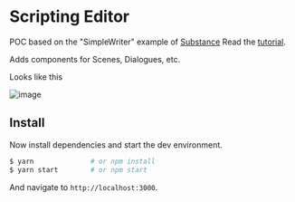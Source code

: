 # Scripting Editor

POC based on the "SimpleWriter" example of [Substance](http://substance.io/)
Read the [tutorial](http://substance.io/docs/beta5/your-first-editor.html).

Adds components for Scenes, Dialogues, etc.

Looks like this

![image](https://user-images.githubusercontent.com/4428120/29422249-0657d850-834e-11e7-906f-77a8e9546e46.png)


## Install

Now install dependencies and start the dev environment.

```bash
$ yarn              # or npm install
$ yarn start        # or npm start
```

And navigate to `http://localhost:3000`.
